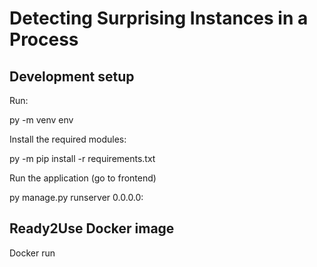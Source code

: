 # Detecting Surprising Instances in a Process

## Development setup

Run:

py -m venv env

Install the required modules:

py -m pip install -r requirements.txt

Run the application (go to frontend)

py manage.py runserver 0.0.0.0:<port>

## Ready2Use Docker image

Docker run 
